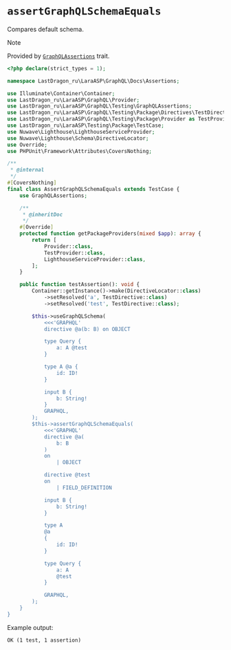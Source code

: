 # `assertGraphQLSchemaEquals`

Compares default schema.

[include:template]: ../../../../docs/Shared/Trait.md ({"data": {"trait": "GraphQLAssertions", "url": "../../src/Testing/GraphQLAssertions.php"}})
[//]: # (start: 2719849e2d3e09ee8d70aea051e4028f594d16b50aa5788f9517daf12b5b3f2f)
[//]: # (warning: Generated automatically. Do not edit.)

> [!NOTE]
>
> Provided by [`GraphQLAssertions`](<../../src/Testing/GraphQLAssertions.php>) trait.

[//]: # (end: 2719849e2d3e09ee8d70aea051e4028f594d16b50aa5788f9517daf12b5b3f2f)

[include:example]: ./AssertGraphQLSchemaEquals.php
[//]: # (start: c27d84ed181bcfd0818ca15c55ac1ae5741cb924799f404121378db2cc219470)
[//]: # (warning: Generated automatically. Do not edit.)

```php
<?php declare(strict_types = 1);

namespace LastDragon_ru\LaraASP\GraphQL\Docs\Assertions;

use Illuminate\Container\Container;
use LastDragon_ru\LaraASP\GraphQL\Provider;
use LastDragon_ru\LaraASP\GraphQL\Testing\GraphQLAssertions;
use LastDragon_ru\LaraASP\GraphQL\Testing\Package\Directives\TestDirective;
use LastDragon_ru\LaraASP\GraphQL\Testing\Package\Provider as TestProvider;
use LastDragon_ru\LaraASP\Testing\Package\TestCase;
use Nuwave\Lighthouse\LighthouseServiceProvider;
use Nuwave\Lighthouse\Schema\DirectiveLocator;
use Override;
use PHPUnit\Framework\Attributes\CoversNothing;

/**
 * @internal
 */
#[CoversNothing]
final class AssertGraphQLSchemaEquals extends TestCase {
    use GraphQLAssertions;

    /**
     * @inheritDoc
     */
    #[Override]
    protected function getPackageProviders(mixed $app): array {
        return [
            Provider::class,
            TestProvider::class,
            LighthouseServiceProvider::class,
        ];
    }

    public function testAssertion(): void {
        Container::getInstance()->make(DirectiveLocator::class)
            ->setResolved('a', TestDirective::class)
            ->setResolved('test', TestDirective::class);

        $this->useGraphQLSchema(
            <<<'GRAPHQL'
            directive @a(b: B) on OBJECT

            type Query {
                a: A @test
            }

            type A @a {
                id: ID!
            }

            input B {
                b: String!
            }
            GRAPHQL,
        );
        $this->assertGraphQLSchemaEquals(
            <<<'GRAPHQL'
            directive @a(
                b: B
            )
            on
                | OBJECT

            directive @test
            on
                | FIELD_DEFINITION

            input B {
                b: String!
            }

            type A
            @a
            {
                id: ID!
            }

            type Query {
                a: A
                @test
            }

            GRAPHQL,
        );
    }
}
```

Example output:

```plain
OK (1 test, 1 assertion)
```

[//]: # (end: c27d84ed181bcfd0818ca15c55ac1ae5741cb924799f404121378db2cc219470)
